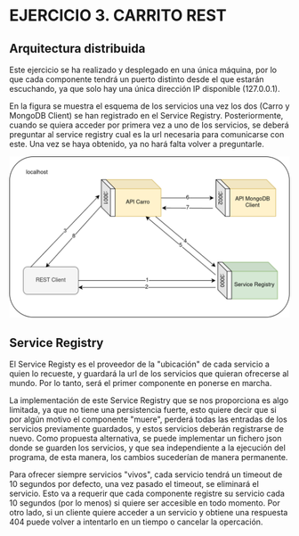 # EJERCICIO 3. CARRITO REST

## Arquitectura distribuida

Este ejercicio se ha realizado y desplegado en una única máquina, por lo que cada componente tendrá un puerto distinto desde el que estarán escuchando, ya que solo hay una única dirección IP disponible (127.0.0.1).

En la figura se muestra el esquema de los servicios una vez los dos (Carro y MongoDB Client) se han registrado en el Service Registry. Posteriormente, cuando se quiera acceder por primera vez a uno de los servicios, se deberá preguntar al service registry cual es la url necesaria para comunicarse con este. Una vez se haya obtenido, ya no hará falta volver a preguntarle.

<img src="imgs/diagramaCarroREST1.png">

## Service Registry

El Service Registy es el proveedor de la "ubicación" de cada servicio a quien lo recueste, y guardará la url de los servicios que quieran ofrecerse al mundo. Por lo tanto, será el primer componente en ponerse en marcha. 

La implementación de este Service Registry que se nos proporciona es algo limitada, ya que no tiene una persistencia fuerte, esto quiere decir que si por algún motivo el componente "muere", perderá todas las entradas de los servicios previamente guardados, y estos servicios deberán registrarse de nuevo. Como propuesta alternativa, se puede implementar un fichero json donde se guarden los servicios, y que sea independiente a la ejecución del programa, de esta manera, los cambios sucederían de manera permanente.

Para ofrecer siempre servicios "vivos", cada servicio tendrá un timeout de 10 segundos por defecto, una vez pasado el timeout, se eliminará el servicio. Esto va a requerir que cada componente registre su servicio cada 10 segundos (por lo menos) si quiere ser accesible en todo momento. Por otro lado, si un cliente quiere acceder a un servicio y obtiene una respuesta 404 puede volver a intentarlo en un tiempo o cancelar la opercación.

